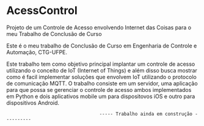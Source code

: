 # AcessControl
Projeto de um Controle de Acesso envolvendo Internet das Coisas para o meu Trabalho de Conclusão de Curso

Este é o meu trabalho de Conclusão de Curso em Engenharia de Controle e Automação, CTG-UFPE.

Este trabalho tem como objetivo principal implantar um controle de acesso utilizando o conceito de IoT (Internet of Things) e 
além disso busca mostrar como é facil implementar soluções que envolvem IoT utilizando o protocolo de comunicação MQTT.
O trabalho consiste em um servidor, uma aplicação para que possa se gerenciar o controle de acesso ambos implementados em Python e 
dois aplicativos mobile um para dispositovos iOS e outro para dispositivos Android.

                                      ----- Trabalho ainda em construção ----------
